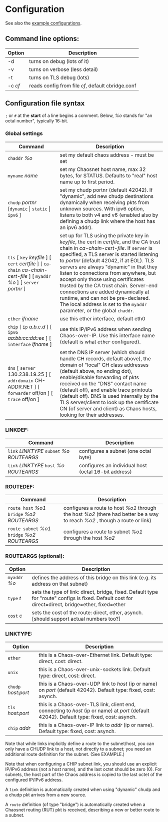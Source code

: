 # Configuration

See also the [example configurations](EXAMPLES.md).

## Command line options:

| Option | Description |
| --- | --- |
| -d  | turns on debug (lots of it) |
| -v  | turns on verbose (less detail) |
| -t  | turns on TLS debug (lots) |
| -c *cf* | reads config from file *cf*, default cbridge.conf |

## Configuration file syntax

`;` or `#` at the **start** of a line begins a comment. Below, *%o* stands for "an octal number", typically 16-bit.

### Global settings

| Command | Description |
| --- | --- |
| `chaddr` *%o* | set my default chaos address - must be set |
| `myname` *name* | set my Chaosnet host name, max 32 bytes, for STATUS. Defaults to "real" host name up to first period. |
| `chudp` *portnr* [`dynamic` \| `static` \| `ipv6` ] | set my chudp portnr (default 42042). If "dynamic", add new chudp destinations dynamically when receiving pkts from unknown sources. With ipv6 option, listens to both v4 and v6 (enabled also by defining a chudp link where the host has an ipv6 addr). |
| `tls` [ `key` *keyfile* ] [ `cert` *certfile* ] [ `ca-chain` *ca-chain-cert-file* ] [ `myaddr` *%o* ] [ `server` *portnr* ] | set up for TLS using the private key in *keyfile*, the cert in *certfile*, and the CA trust chain in *ca-chain-cert-file*. If `server` is specified, a TLS server is started listening to *portnr* (default 42042, if at EOL). TLS servers are always "dynamic" in that they listen to connections from anywhere, but accept only those using certificates trusted by the CA trust chain. Server-end connections are added dynamically at runtime, and can not be pre-declared. The local address is set to the `myaddr` parameter, or the global `chaddr`. |
| `ether` *ifname* | use this ether interface, default eth0 |
| `chip` [ `ip` *a.b.c.d* ] [ `ipv6` *aa:bb:cc:dd::ee* ] [ `interface` *ifname* ] | use this IP/IPv6 address when sending Chaos-over-IP. Use this interface name (default is what `ether` configured). |
| `dns` [ `server` 130.238.19.25 ] [ `addrdomain` CH-ADDR.NET ] [ `forwarder` off/on ] [ `trace` off/on ] | set the DNS IP server (which should handle CH records, default above), the domain of "local" CH class addresses (default above, no ending dot), enable/disable forwarding of pkts received on the "DNS" contact name (default off), and enable trace printouts (default off). DNS is used internally by the TLS server/client to look up the certificate CN (of server and client) as Chaos hosts, looking for their addresses. |

### LINKDEF:
| Command | Description |
| --- | --- |
| `link` *LINKTYPE* `subnet` *%o* *ROUTEARGS* | configures a subnet (one octal byte) |
| `link` *LINKTYPE* `host` *%o* *ROUTEARGS* | configures an individual host (octal 16-bit address) |

### ROUTEDEF:

| Command | Description |
| --- | --- |
| `route host` *%o1* `bridge` *%o2* *ROUTEARGS* | configures a route to host *%o1* through the host *%o2* (there had better be a way to reach *%o2* , though a route or link) |
| `route subnet` *%o1* `bridge` *%o2* *ROUTEARGS* | configures a route to subnet *%o1* through the host *%o2* |

### ROUTEARGS (optional):
| Option | Description |
| --- | --- |
| `myaddr` *%o* | defines the address of this bridge on this link (e.g. its address on that subnet) |
| `type` *t* | sets the type of link: direct, bridge, fixed. Default type for "route" configs is fixed. Default cost for direct=direct, bridge=ether, fixed=ether |
| `cost` *c* | sets the cost of the route: direct, ether, asynch. [should support actual numbers too?] |

### LINKTYPE:
| Option | Description |
| --- | --- |
| `ether` | this is a Chaos-over-Ethernet link. Default type: direct, cost: direct. |
| `unix` | this is a Chaos-over-unix-sockets link. Default type: direct, cost: direct. |
| `chudp` *host:port* | this is a Chaos-over-UDP link to *host* (ip or name) on *port* (default 42042). Default type: fixed, cost: asynch. |
| `tls` *host:port* | this is a Chaos-over-TLS link, client end, connecting to *host* (ip or name) at *port* (default 42042). Default type: fixed, cost: asynch. |
| `chip` *addr* | this is a Chaos-over-IP link to *addr* (ip or name). Default type: fixed, cost: asynch. |

Note that while links implicitly define a route to the subnet/host,
you can only have a CHUDP link to a host, not directly to a subnet;
you need an additional route definition for the subnet.
(See EXAMPLE.)

Note that when configuring a CHIP subnet link, you should use an
explicit IP/IPv6 address (not a host name), and the last octet should
be zero (0). For subnets, the host part of the Chaos address is copied
to the last octet of the configured IP/IPv6 address.

A `link` definition is automatically created when using "dynamic" chudp
and a chudp pkt arrives from a new source.

A `route` definition (of type "bridge") is automatically created when a
Chaosnet routing (RUT) pkt is received, describing a new or better route to a subnet.
